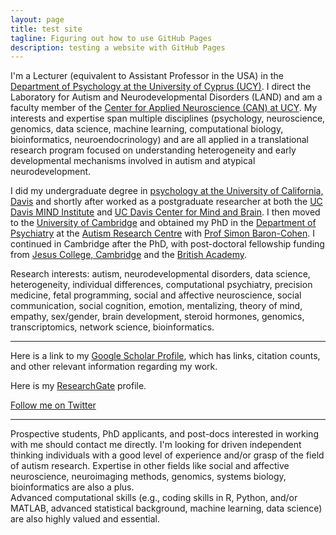 ```yaml
---
layout: page
title: test site
tagline: Figuring out how to use GitHub Pages
description: testing a website with GitHub Pages
---
```


I'm a Lecturer (equivalent to Assistant Professor in the USA) in the
[Department of Psychology at the University of Cyprus (UCY)](http://ucy.ac.cy/dir/en/component/comprofiler/userprofile/lombardo).
I direct the Laboratory for Autism and Neurodevelopmental Disorders (LAND) and
am a faculty member of the
[Center for Applied Neuroscience (CAN) at UCY](http://www.cancyprus.org).
My interests and expertise span multiple disciplines (psychology, neuroscience,
genomics, data science, machine learning, computational biology, bioinformatics,
neuroendocrinology) and are all applied in a translational research program
focused on understanding heterogeneity and early developmental mechanisms
involved in autism and atypical neurodevelopment.   

I did my undergraduate degree in
[psychology at the University of California, Davis](http://psychology.ucdavis.edu)
and shortly after worked as a postgraduate researcher at both the
[UC Davis MIND Institute](http://www.ucdmc.ucdavis.edu/mindinstitute/) and
[UC Davis Center for Mind and Brain](http://mindbrain.ucdavis.edu). I then
moved to the [University of Cambridge](http://www.cam.ac.uk) and obtained my
PhD in the [Department of Psychiatry](http://www.psychiatry.cam.ac.uk) at the
[Autism Research Centre](https://www.autismresearchcentre.com) with
[Prof Simon Baron-Cohen](https://en.wikipedia.org/wiki/Simon_Baron-Cohen).
I continued in Cambridge after the PhD, with post-doctoral fellowship funding
from [Jesus College, Cambridge](https://www.jesus.cam.ac.uk) and the
[British Academy](https://www.britac.ac.uk).

Research interests:  autism, neurodevelopmental disorders, data science,
heterogeneity, individual differences, computational psychiatry,
precision medicine, fetal programming, social and affective neuroscience,
social communication, social cognition, emotion, mentalizing, theory of mind,
empathy, sex/gender, brain development, steroid hormones, genomics,
transcriptomics, network science, bioinformatics.

---

Here is a link to my
[Google Scholar Profile](https://scholar.google.co.uk/citations?user=lsNIyvsAAAAJ&hl=en),
which has links, citation counts, and other relevant information regarding my
work.

Here is my [ResearchGate](https://www.researchgate.net/profile/Michael_Lombardo2)
profile.

[Follow me on Twitter](https://twitter.com/mvlombardo/)

---

Prospective students, PhD applicants, and post-docs interested in working with
me should contact me directly. I'm looking for driven independent thinking
individuals with a good level of experience and/or grasp of the field of autism
research.  Expertise in other fields like social and affective neuroscience,
neuroimaging methods, genomics, systems biology, bioinformatics are also a plus.  
Advanced computational skills (e.g., coding skills in R, Python, and/or MATLAB,
advanced statistical background, machine learning, data science) are also
highly valued and essential.   
